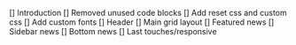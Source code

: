 [] Introduction
[] Removed unused code blocks
[] Add reset css and custom css
[] Add custom fonts
[] Header
[] Main grid layout
[] Featured news
[] Sidebar news
[] Bottom news
[] Last touches/responsive
